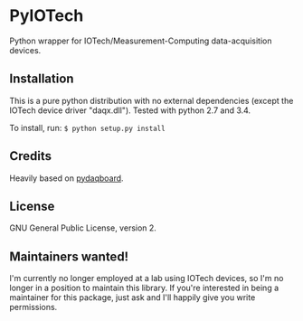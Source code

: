 PyIOTech
========

Python wrapper for IOTech/Measurement-Computing data-acquisition devices.


## Installation

This is a pure python distribution with no external dependencies (except the IOTech device driver "daqx.dll"). Tested with python 2.7 and 3.4.

To install, run: `$ python setup.py install`


## Credits

Heavily based on [pydaqboard](https://code.google.com/archive/p/pydaqboard/).


## License

GNU General Public License, version 2.


## Maintainers wanted!

I'm currently no longer employed at a lab using IOTech devices, so I'm no longer in a position to maintain this library. If you're interested in being a maintainer for this package, just ask and I'll happily give you write permissions.

